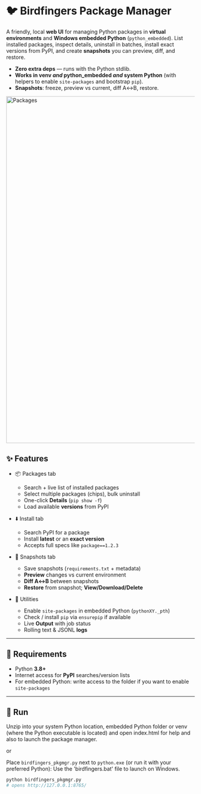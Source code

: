 # 🐦 Birdfingers Package Manager

A friendly, local **web UI** for managing Python packages in **virtual environments** and **Windows embedded Python** (`python_embedded`). List installed packages, inspect details, uninstall in batches, install exact versions from PyPI, and create **snapshots** you can preview, diff, and restore.

- **Zero extra deps** — runs with the Python stdlib.
- **Works in venv _and_ python_embedded _and_ system Python** (with helpers to enable `site-packages` and bootstrap `pip`).
- **Snapshots**: freeze, preview vs current, diff A↔B, restore.

<img width="1897" height="926" alt="Packages" src="https://github.com/user-attachments/assets/35b530f8-7eb7-459a-93ab-f555f6d6af60" />


## ✨ Features

- 📦 Packages tab
  - Search + live list of installed packages
  - Select multiple packages (chips), bulk uninstall
  - One-click **Details** (`pip show -f`)
  - Load available **versions** from PyPI

- ⬇️ Install tab
  - Search PyPI for a package
  - Install **latest** or an **exact version**
  - Accepts full specs like `package==1.2.3`

- 🧊 Snapshots tab
  - Save snapshots (`requirements.txt` + metadata)
  - **Preview** changes vs current environment
  - **Diff A↔B** between snapshots
  - **Restore** from snapshot; **View/Download/Delete**

- 🧰 Utilities
  - Enable `site-packages` in embedded Python (`pythonXY._pth`)
  - Check / install `pip` via `ensurepip` if available
  - Live **Output** with job status
  - Rolling text & JSONL **logs**

---

## 🧩 Requirements

- Python **3.8+**
- Internet access for **PyPI** searches/version lists
- For embedded Python: write access to the folder if you want to enable `site-packages`

---

## 🚀 Run

Unzip into your system Python location, embedded Python folder or venv (where the Python executable is located) and open index.html for help and also to launch the package manager.

or

Place `birdfingers_pkgmgr.py` next to `python.exe` (or run it with your preferred Python): Use the 'birdfingers.bat' file to launch on Windows.

```bash
python birdfingers_pkgmgr.py
# opens http://127.0.0.1:8765/

